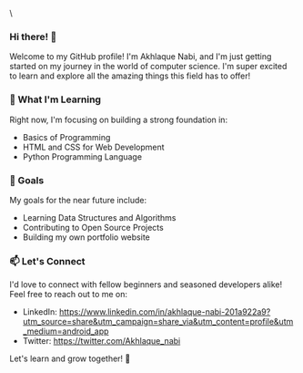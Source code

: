 \
### Hi there! 👋

Welcome to my GitHub profile! I'm Akhlaque Nabi, and I'm just getting started on my journey in the world of computer science. I'm super excited to learn and explore all the amazing things this field has to offer!

### 🌱 What I'm Learning

Right now, I'm focusing on building a strong foundation in:

- Basics of Programming
- HTML and CSS for Web Development
- Python Programming Language

### 🚀 Goals

My goals for the near future include:

- Learning Data Structures and Algorithms
- Contributing to Open Source Projects
- Building my own portfolio website

### 📫 Let's Connect

I'd love to connect with fellow beginners and seasoned developers alike! Feel free to reach out to me on:

- LinkedIn: https://www.linkedin.com/in/akhlaque-nabi-201a922a9?utm_source=share&utm_campaign=share_via&utm_content=profile&utm_medium=android_app
- Twitter: https://twitter.com/Akhlaque_nabi

Let's learn and grow together! 🚀

